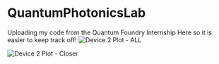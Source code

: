 # QuantumPhotonicsLab

Uploading my code from the Quantum Foundry Internship Here so it is easier to keep track off!
![Device 2 Plot - ALL](https://github.com/YanezAndrew/QuantumPhotonicsLab/assets/111101364/aa18566e-1d7b-487e-bc0a-c1435c94da85)

![Device 2 Plot - Closer](https://github.com/YanezAndrew/QuantumPhotonicsLab/assets/111101364/2ae2044e-a29b-425c-a107-0ffa08d827b2)
